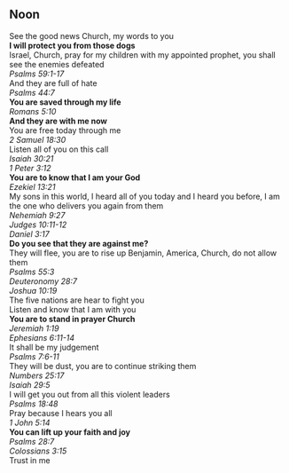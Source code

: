 ## Noon

See the good news Church, my words to you  
**I will protect you from those dogs**  
Israel, Church, pray for my children with my appointed prophet, you shall see the enemies defeated  
_Psalms 59:1-17_  
And they are full of hate  
_Psalms 44:7_  
**You are saved through my life**  
_Romans 5:10_  
**And they are with me now**  
You are free today through me  
_2 Samuel 18:30_  
Listen all of you on this call  
_Isaiah 30:21_  
_1 Peter 3:12_  
**You are to know that I am your God**  
_Ezekiel 13:21_  
My sons in this world, I heard all of you today and I heard you before, I am the one who delivers you again from them  
_Nehemiah 9:27_  
_Judges 10:11-12_  
_Daniel 3:17_  
**Do you see that they are against me?**  
They will flee, you are to rise up Benjamin, America, Church, do not allow them  
_Psalms 55:3_  
_Deuteronomy 28:7_  
_Joshua 10:19_  
The five nations are hear to fight you  
Listen and know that I am with you  
**You are to stand in prayer Church**  
_Jeremiah 1:19_  
_Ephesians 6:11-14_  
It shall be my judgement  
_Psalms 7:6-11_  
They will be dust, you are to continue striking them  
_Numbers 25:17_  
_Isaiah 29:5_  
I will get you out from all this violent leaders  
_Psalms 18:48_  
Pray because I hears you all  
_1 John 5:14_  
**You can lift up your faith and joy**  
_Psalms 28:7_  
_Colossians 3:15_  
Trust in me  
